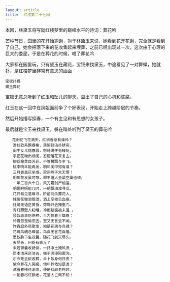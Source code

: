 ```yaml
---
layout: article
title:  红楼第二十七回
---
```


本回，林黛玉将写就红楼梦里的巅峰水平的诗词：葬花吟

芒种节日，园里的花开始凋谢，对于林黛玉来说，她看到花开花谢，完全就是看到了自己，她会把落下来的花收集起来埋葬，之前已经出现过一次，这次由于心理的巨大的委屈，于是在葬花的时候，唱了葬花吟 

大家都在园里玩，只有黛玉在藏花，宝钗来找黛玉，中途看见了一对舞蝶，她就扑，是红楼梦里非常有意思的画面

```
宝钗扑蝶
黛玉葬花
```

宝钗无意总听到了红玉和坠儿的聊天，显出了自己的心机和陈腐。

红玉在这一回中在凤姐面前争了个好表现，开始走上跨越阶层的节奏。

然后开始描写探春，一个有主见和有思想的女孩子。

最后就是宝玉来找黛玉，躲在暗处听到了黛玉的葬花吟

```
   花谢花飞花满天，红消香断有谁怜？
　　游丝软系飘春榭，落絮轻沾扑绣帘。
　　闺中女儿惜春暮，愁绪满怀无释处，
　　手把花锄出绣闺，忍踏落花来复去。
　　柳丝榆荚自芳菲，不管桃飘与李飞。
　　桃李明年能再发，明年闺中知有谁？
　　三月香巢已垒成，梁间燕子太无情！
　　明年花发虽可啄，却不道人去梁空巢也倾。
　　一年三百六十日，风刀霜剑严相逼，
　　明媚鲜妍能几时，一朝飘泊难寻觅。
　　花开易见落难寻，阶前闷杀葬花人，
　　独倚花锄泪暗洒，洒上空枝见血痕。
　　杜鹃无语正黄昏，荷锄归去掩重门。
　　青灯照壁人初睡，冷雨敲窗被未温 。
　　怪奴底事倍伤神，半为怜春半恼春：
　　怜春忽至恼忽去，至又无言去不闻。
　　昨宵庭外悲歌发，知是花魂与鸟魂？
　　花魂鸟魂总难留，鸟自无言花自羞。
　　愿奴胁下生双翼，随花飞到天尽头。
　　天尽头，何处有香丘？
　　未若锦囊收艳骨，一抔净土掩风流 。
　　质本洁来还洁去，强于污淖陷渠沟。
　　尔今死去侬收葬，未卜侬身何日丧？
　　侬今葬花人笑痴，他年葬侬知是谁？
　　试看春残花渐落，便是红颜老死时。
　　一朝春尽红颜老，花落人亡两不知！
```